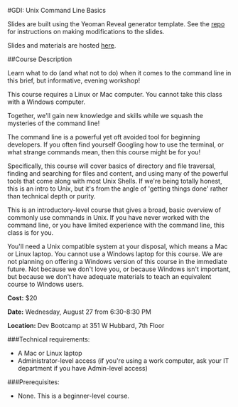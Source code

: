 #GDI: Unix Command Line Basics

Slides are built using the Yeoman Reveal generator template. See the [repo](https://github.com/gdichicago/yeoman_reveal_template) for instructions on making modifications to the slides.

Slides and materials are hosted [here](http://gdichicago.com/classes/intro-to-command-line).

##Course Description

Learn what to do (and what not to do) when it comes to the command line in this brief, but informative, evening workshop!

This course requires a Linux or Mac computer. You cannot take this class with a Windows computer.

Together, we'll gain new knowledge and skills while we squash the mysteries of the command line!

The command line is a powerful yet oft avoided tool for beginning developers. If you often find yourself Googling how to use the terminal, or what strange commands mean, then this course might be for you!

Specifically, this course will cover basics of directory and file traversal, finding and searching for files and content, and using many of the powerful tools that come along with most Unix Shells. If we're being totally honest, this is an intro to Unix, but it's from the angle of 'getting things done' rather than technical depth or purity.

This is an introductory-level course that gives a broad, basic overview of commonly use commands in Unix. If you have never worked with the command line, or you have limited experience with the command line, this class is for you. 

You'll need a Unix compatible system at your disposal, which means a Mac or Linux laptop. You cannot use a Windows laptop for this course. We are not planning on offering a Windows version of this course in the immediate future. Not because we don't love you, or because Windows isn't important, but because we don't have adequate materials to teach an equivalent course to Windows users.


**Cost:** $20

**Date:** Wednesday, August 27 from 6:30-8:30 PM

**Location:** Dev Bootcamp at 351 W Hubbard, 7th Floor


###Technical requirements:

 - A Mac or Linux laptop 
 - Administrator-level access (if you're using a work computer, ask your IT department if you have Admin-level access)


###Prerequisites:

 - None. This is a beginner-level course. 